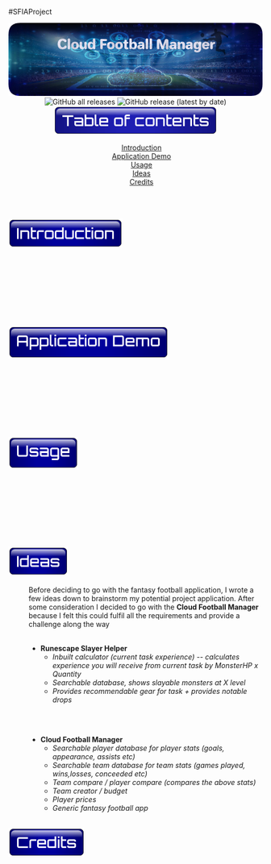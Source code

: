 #SFIAProject

<div align="center">
  <img src="images/ProjectOneBanner.png" alt="MainBanner">
</div>

<!--- Code for Shields.io buttons --->

<!--- <div style="padding-left: 200px;"> --->
<div align="center">
   <img alt="GitHub all releases" src="https://img.shields.io/github/downloads/HaychBe/SFIAProject1/total?logo=GitHub">
   <img alt="GitHub release (latest by date)" src="https://img.shields.io/github/v/release/HaychBe/SFIAProject1?logo=GitHub">
</div>

<dt>
<!--- <div style="padding-left: 200px;"> --->
<div align="center">
  <img src ="images/ToCTitle.png" alt="Table of contents">
</div>
</dt>
<dt>
<div align="center">
  <ul style="list-style-type:none;">
    <li><a href="#Introduction">Introduction</a></li>
    <li><a href="#ApplicationDemo">Application Demo</a></li>
    <li><a href="#Usage">Usage</a></li>
    <li><a href="#Ideas">Ideas</a></li>
    <li><a href="#Credits">Credits</a></li>
  </ul>
</div>
</dt>
<br>
<br>
<br>


<dt><img src="images/IntroT.png" id="Introduction"/></dt>
<dd> 
<br>
<br>
<br>
<br>
<br>
<br>
<br>
<br>
<br>
</dd>

<dt><img src="images/AppDemo.png" id="ApplicationDemo"/><dt>
<dd>
<br>
<br>
<br>
<br>
<br>
<br>
<br>
<br>
<br>
</dd>

<dt><img src="images/Usage.png" id="Usage"/><dt>
<dd>
<br>
<br>
<br>
<br>
<br>
<br>
<br>
<br>
<br>
</dd>

<dt> <img src="images/Ideas.png" id="Ideas"/></dt>
<br>
<dd>
Before deciding to go with the fantasy football application, I wrote a few ideas down to brainstorm my potential project application. After some consideration I decided to go with the <b>Cloud Football Manager</b> because I felt this could fulfil all the requirements and provide a challenge along the way
<br>
<br>

* <b>Runescape Slayer Helper </b>
  * _Inbuilt calculator (current task experience) -- calculates experience you will receive from current task by MonsterHP x Quantity_
  * _Searchable database, shows slayable monsters at X level_
  * _Provides recommendable gear for task + provides notable drops_
<br>
<br>

* <b>Cloud Football Manager</b>
  * _Searchable player database for player stats (goals, appearance, assists etc)_
  * _Searchable team database for team stats (games played, wins,losses, conceeded etc)_
  * _Team compare / player compare (compares the above stats)_
  * _Team creator / budget_
  * _Player prices_
  * _Generic fantasy football app_
</dd>
<bt>
<br>

<dt><img src="images/Credits.png" id="Credits"/><dt>
<dd>
<br>
<br>
<br>
<br>
<br>
<br>
<br>
<br>
<br>
</dd>